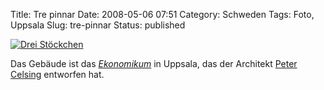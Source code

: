 Title: Tre pinnar
Date: 2008-05-06 07:51
Category: Schweden
Tags: Foto, Uppsala
Slug: tre-pinnar
Status: published

[![Drei
Stöckchen](/pic/trepinn_s.jpg "Drei Stöckchen")](/pic/trepinn_l.jpg)

Das Gebäude ist das
[*Ekonomikum*](http://sv.wikipedia.org/wiki/Ekonomikum) in Uppsala, das
der Architekt [Peter
Celsing](http://de.wikipedia.org/wiki/Peter_Celsing) entworfen hat.

